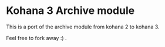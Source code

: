 # Kohana 3 Archive module

This is a port of the archive module from kohana 2 to kohana 3.

Feel free to fork away :) .
